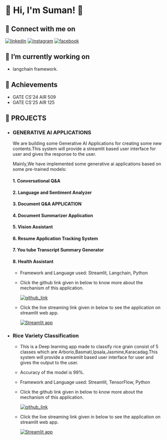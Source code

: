  # 🔗 Hi, I'm Suman! 👋
 
 ## 🔗 Connect with me on
[![linkedin](https://img.shields.io/badge/linkedin-0A66C2?style=for-the-badge&logo=linkedin&logoColor=white)](https://www.linkedin.com/in/sumanroy2004/) [![instagram](https://img.shields.io/badge/instagram-1DA1F?style=for-the-badge&logo=instagram&logoColor=white)](https://www.instagram.com/su_man.roy2004/?hl=en)  [![facebook](https://img.shields.io/badge/facebook-1DA1A2?style=for-the-badge&logo=facebook&logoColor=white)](https://www.facebook.com/profile.php?id=100069838520957) 
 
 ## 🔗 I’m currently working on
 -  langchain framework.
   
 ## 🔗 Achievements
 -  GATE CS'24 AIR 509
 -  GATE CS'25 AIR 125

 ## 🔗 PROJECTS
   - ### GENERATIVE AI APPLICATIONS
     We are building some Generative AI Applications for creating some new contents.This system will provide a streamlit based user interface for user and gives the response to the user.

     Mainly,We have implemented some generative ai applications based on some pre-trained models:

     #### 1.	Conversational Q&A
     #### 2. Language and Sentiment Analyzer
     #### 3.	Document Q&A APPLICATION
     #### 4.	Document Summarizer Application
     #### 5.	Vision Assistant
     #### 6.	Resume Application Tracking System
     #### 7.	You tube Transcript Summary Generator
     #### 8.	Health Assistant
     - Framework and Language used: Streamlit, Langchain, Python
     - Click the github link given in below to know more about the mechanism of this application.
     
          [![github_link](https://img.shields.io/badge/github_link-0A66C2?style=for-the-badge&logo=github&logoColor=white)](https://github.com/SumanRoy004/Generative-AI)

     - Click the live streaming link given in below to see the application on streamlit web app.
     
          [![Streamlit app](https://img.shields.io/badge/Streamlit_app-1DA1F2?style=for-the-badge&logo=Streamlitapp&logoColor=white)](https://generative-ai-djtdny7kvpwanggwngfcme.streamlit.app/)

 - ### Rice Variety Classification
   - This is a Deep learning app made to classify rice grain consist of 5 classes which are Arborio,Basmati,Ipsala,Jasmine,Karacadag.This system will provide a streamlit based user interface for user and gives the output to the user.
   - Accuracy of the model is 99%.
   - Framework and Language used: Streamlit, TensorFlow, Python
   - Click the github link given in below to know more about the mechanism of this application.
     
       [![github_link](https://img.shields.io/badge/github_link-0A66C2?style=for-the-badge&logo=github&logoColor=white)](https://github.com/SumanRoy004/Rice-image-classification)

   - Click the live streaming link given in below to see the application on streamlit web app.

        [![Streamlit app](https://img.shields.io/badge/Streamlit_app-1DA1F2?style=for-the-badge&logo=Streamlitapp&logoColor=white)](https://rice-image-classification-9xlentz2zu2mlwngxgoroo.streamlit.app/)


   


     
      
            

<!---
SumanRoy004/SumanRoy004 is a ✨ special ✨ repository because its `README.md` (this file) appears on your GitHub profile.
You can click the Preview link to take a look at your changes.
--->

